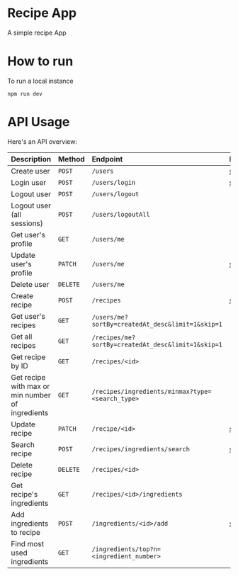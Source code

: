 # Recipe App
A simple recipe App

# How to run
To run a local instance

    npm run dev

# API Usage
Here's an API overview:

|   Description  | Method | Endpoint | Body |
|:-|:-|:-|:-|
| Create user | `POST` | `/users` | [schema](/docs/schemas/createUserSchema.json) |
| Login user | `POST` | `/users/login` | [schema](/docs/schemas/userLoginSchema.json) |
| Logout user | `POST` | `/users/logout` | - |
| Logout user (all sessions) | `POST` | `/users/logoutAll` | - |
| Get user's profile | `GET` | `/users/me` | - |
| Update user's profile | `PATCH` | `/users/me` | [schema](/docs/schemas/createUserSchema.json) |
| Delete user | `DELETE` | `/users/me` | - |
| Create recipe | `POST` | `/recipes` | [schema](/docs/schemas/createRecipeSchema.json) |
| Get user's recipes | `GET` | `/users/me?sortBy=createdAt_desc&limit=1&skip=1` | - |
| Get all recipes | `GET` | `/recipes/me?sortBy=createdAt_desc&limit=1&skip=1` | - |
| Get recipe by ID | `GET` | `/recipes/<id>` | - |
| Get recipe with max or min number of ingredients | `GET` | `/recipes/ingredients/minmax?type=<search_type>` | - |
| Update recipe | `PATCH` | `/recipe/<id>` | [schema](/docs/schemas/updateRecipeSchema.json) |
| Search recipe | `POST` | `/recipes/ingredients/search` | [schema](/docs/schemas/searchRecipesIngredientsSchema.json) |
| Delete recipe | `DELETE` | `/recipes/<id>` | - |
| Get recipe's ingredients | `GET` | `/recipes/<id>/ingredients` | - |
| Add ingredients to recipe | `POST` | `/ingredients/<id>/add` | [schema](/docs/schemas/addIngredientsSchema.json) |
| Find most used ingredients | `GET` | `/ingredients/top?n=<ingredient_number>` | - |